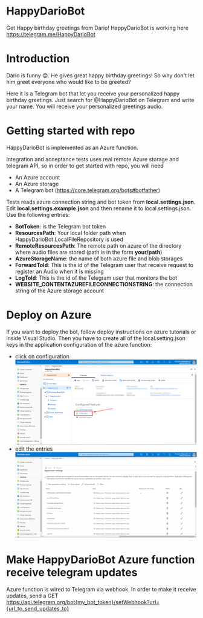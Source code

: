 # HappyDarioBot
Get Happy birthday greetings from Dario! HappyDarioBot is working here https://telegram.me/HappyDarioBot

# Introduction
Dario is funny 😊. He gives great happy birthday greetings! So why don't let him greet everyone who would like to be greeted?

Here it is a Telegram bot that let you receive your personalized happy birthday greetings. Just search for @HappyDarioBot on Telegram and write your name.
You will receive your personalized greetings audio.

# Getting started with repo
HappyDarioBot is implemented as an Azure function.

Integration and acceptance tests uses real remote Azure storage and telegram API, so in order to get started with repo, you will need 
 * An Azure account
 * An Azure storage
 * A Telegram bot (https://core.telegram.org/bots#botfather)
 
Tests reads azure connection string and bot token from **local.settings.json**. 
Edit **local.settings.example.json** and then rename it to local.settings.json. Use the following entries:

 * **BotToken**: is the Telegram bot token
 * **ResourcesPath**: Your local folder path when HappyDarioBot.LocalFileRepository is used
 * **RemoteResourcesPath**: The remote path on azure of the directory where audio files are stored (path is in the form **your/path**)
 * **AzureStorageName**: the name of both azure file and blob storages
 * **ForwardToId**: This is the id of the Telegram user that receive request to register an Audio when it is missing
 * **LogToId**: This is the id of the Telegram user that monitors the bot
 * **WEBSITE_CONTENTAZUREFILECONNECTIONSTRING**: the connection string of the Azure storage account

# Deploy on Azure
If you want to deploy the bot, follow deploy instructions on azure tutorials or inside Visual Studio. 
Then you have to create all of the local.setting.json keys in the application configuration of the azure function:

 - click on configuration <img src=https://github.com/lucapiccinelli/HappyDarioBot/blob/master/Docs/assets/configuration.png width=1000px />
 - edit the entries <img src=https://github.com/lucapiccinelli/HappyDarioBot/blob/master/Docs/assets/configuration2.png width=1000px />
 
# Make HappyDarioBot Azure function receive telegram updates
Azure function is wired to Telegram via webhook. In order to make it receive updates, send a
GET https://api.telegram.org/bot{my_bot_token}/setWebhook?url={url_to_send_updates_to}
